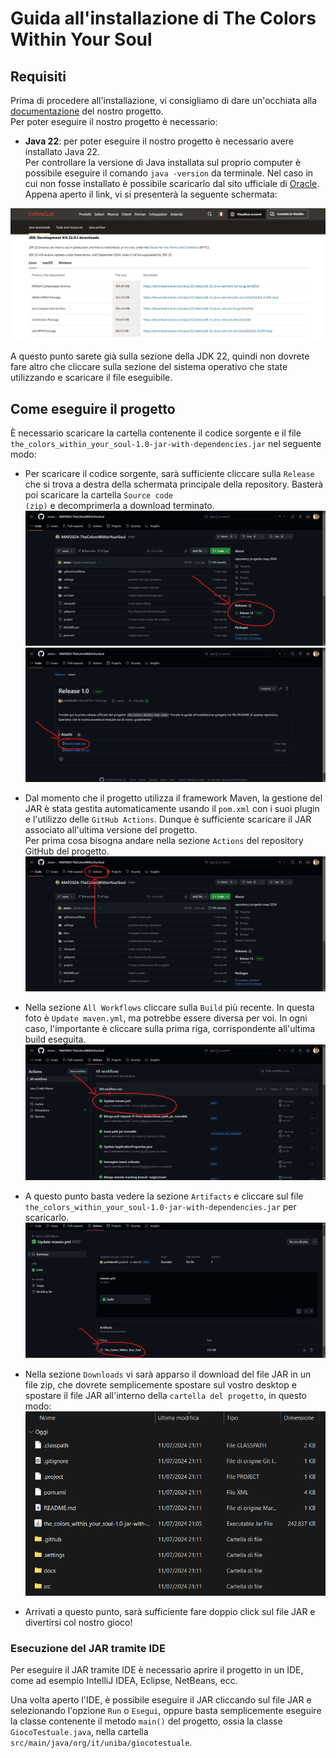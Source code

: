 # Guida all'installazione di The Colors Within Your Soul


## Requisiti
Prima di procedere all'installazione, vi consigliamo di dare un'occhiata alla [documentazione](docs/Report.md) del nostro progetto.<br>
Per poter eseguire il nostro progetto è necessario:

- **Java 22**: per poter eseguire il nostro progetto è necessario avere installato Java 22.<br>
  Per controllare la versione di Java installata sul proprio computer è possibile eseguire il comando `java -version` da terminale.
  Nel caso in cui non fosse installato è possibile scaricarlo dal sito ufficiale di [Oracle](https://www.oracle.com/it/java/technologies/downloads/). Appena aperto il link, vi si presenterà la seguente schermata:

![Java](docs/img/DownloadJava.png)

A questo punto sarete già sulla sezione della JDK 22, quindi non dovrete fare altro che cliccare sulla sezione del sistema operativo che state utilizzando e scaricare il file eseguibile.

## Come eseguire il progetto
È necessario scaricare la cartella contenente il codice sorgente e il file `the_colors_within_your_soul-1.0-jar-with-dependencies.jar` nel seguente modo:

- Per scaricare il codice sorgente, sarà sufficiente cliccare sulla <code>Release</code> che si trova a destra della schermata principale della repository. Basterà poi scaricare la cartella <code>Source code (zip)</code> e decomprimerla a download terminato. ![DownloadSourceCode1](docs/img/DownloadSourceCode1.png)![DownloadSourceCode2](docs/img/DownloadSourceCode2.png)
- Dal momento che il progetto utilizza il framework Maven, la gestione del JAR è stata gestita automaticamente usando il `pom.xml` con i suoi plugin e l'utilizzo delle `GitHub Actions`.
  Dunque è sufficiente scaricare il JAR associato all'ultima versione del progetto.<br>
  Per prima cosa bisogna andare nella sezione `Actions` del repository GitHub del progetto.
  ![Actions](docs/img/Actions.png)

- Nella sezione `All Workflows` cliccare sulla  `Build` più recente. In questa foto è `Update maven.yml`, ma potrebbe essere diversa per voi. In ogni caso, l'importante è cliccare sulla prima riga, corrispondente all'ultima build eseguita.
  ![Build](docs/img/Build.png)

- A questo punto basta vedere la sezione `Artifacts` e cliccare sul file `the_colors_within_your_soul-1.0-jar-with-dependencies.jar` per scaricarlo.
  ![Artifacts](docs/img/Artifacts.png)

- Nella sezione `Downloads` vi sarà apparso il download del file JAR in un file zip, che dovrete semplicemente spostare sul vostro desktop e spostare il file JAR all'interno della `cartella del progetto`, in questo modo:
  ![Downloads](docs/img/FinalResult.png)
- Arrivati a questo punto, sarà sufficiente fare doppio click sul file JAR e divertirsi col nostro gioco!


### Esecuzione del JAR tramite IDE

Per eseguire il JAR tramite IDE è necessario aprire il progetto in un IDE, come ad esempio IntelliJ IDEA, Eclipse, NetBeans, ecc.<br>

Una volta aperto l'IDE, è possibile eseguire il JAR cliccando sul file JAR e selezionando l'opzione `Run` o `Esegui`, oppure basta semplicemente eseguire la classe contenente il metodo <code>main()</code> del progetto, ossia la classe `GiocoTestuale.java`, nella cartella `src/main/java/org/it/uniba/giocotestuale`.







